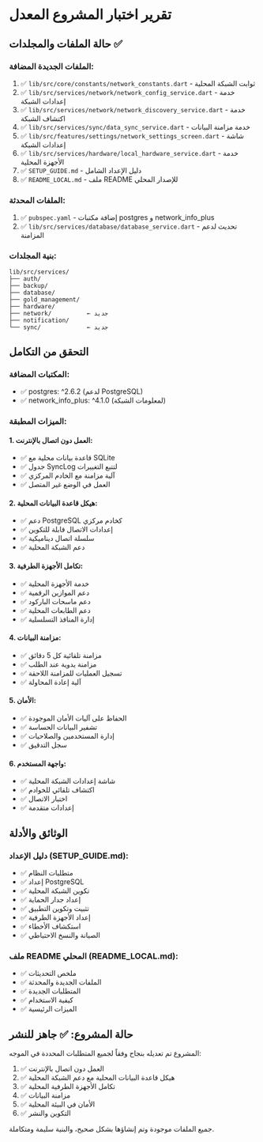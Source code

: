 # تقرير اختبار المشروع المعدل

## حالة الملفات والمجلدات ✅

### الملفات الجديدة المضافة:
1. ✅ `lib/src/core/constants/network_constants.dart` - ثوابت الشبكة المحلية
2. ✅ `lib/src/services/network/network_config_service.dart` - خدمة إعدادات الشبكة
3. ✅ `lib/src/services/network/network_discovery_service.dart` - خدمة اكتشاف الشبكة
4. ✅ `lib/src/services/sync/data_sync_service.dart` - خدمة مزامنة البيانات
5. ✅ `lib/src/features/settings/network_settings_screen.dart` - شاشة إعدادات الشبكة
6. ✅ `lib/src/services/hardware/local_hardware_service.dart` - خدمة الأجهزة المحلية
7. ✅ `SETUP_GUIDE.md` - دليل الإعداد الشامل
8. ✅ `README_LOCAL.md` - ملف README للإصدار المحلي

### الملفات المحدثة:
1. ✅ `pubspec.yaml` - إضافة مكتبات postgres و network_info_plus
2. ✅ `lib/src/services/database/database_service.dart` - تحديث لدعم المزامنة

### بنية المجلدات:
```
lib/src/services/
├── auth/
├── backup/
├── database/
├── gold_management/
├── hardware/
├── network/          ← جديد
├── notification/
└── sync/             ← جديد
```

## التحقق من التكامل

### المكتبات المضافة:
- ✅ postgres: ^2.6.2 (لدعم PostgreSQL)
- ✅ network_info_plus: ^4.1.0 (لمعلومات الشبكة)

### الميزات المطبقة:

#### 1. العمل دون اتصال بالإنترنت:
- ✅ قاعدة بيانات محلية مع SQLite
- ✅ جدول SyncLog لتتبع التغييرات
- ✅ آلية مزامنة مع الخادم المركزي
- ✅ العمل في الوضع غير المتصل

#### 2. هيكل قاعدة البيانات المحلية:
- ✅ دعم PostgreSQL كخادم مركزي
- ✅ إعدادات الاتصال قابلة للتكوين
- ✅ سلسلة اتصال ديناميكية
- ✅ دعم الشبكة المحلية

#### 3. تكامل الأجهزة الطرفية:
- ✅ خدمة الأجهزة المحلية
- ✅ دعم الموازين الرقمية
- ✅ دعم ماسحات الباركود
- ✅ دعم الطابعات المحلية
- ✅ إدارة المنافذ التسلسلية

#### 4. مزامنة البيانات:
- ✅ مزامنة تلقائية كل 5 دقائق
- ✅ مزامنة يدوية عند الطلب
- ✅ تسجيل العمليات للمزامنة اللاحقة
- ✅ آلية إعادة المحاولة

#### 5. الأمان:
- ✅ الحفاظ على آليات الأمان الموجودة
- ✅ تشفير البيانات الحساسة
- ✅ إدارة المستخدمين والصلاحيات
- ✅ سجل التدقيق

#### 6. واجهة المستخدم:
- ✅ شاشة إعدادات الشبكة المحلية
- ✅ اكتشاف تلقائي للخوادم
- ✅ اختبار الاتصال
- ✅ إعدادات متقدمة

## الوثائق والأدلة

### دليل الإعداد (SETUP_GUIDE.md):
- ✅ متطلبات النظام
- ✅ إعداد PostgreSQL
- ✅ تكوين الشبكة المحلية
- ✅ إعداد جدار الحماية
- ✅ تثبيت وتكوين التطبيق
- ✅ إعداد الأجهزة الطرفية
- ✅ استكشاف الأخطاء
- ✅ الصيانة والنسخ الاحتياطي

### ملف README المحلي (README_LOCAL.md):
- ✅ ملخص التحديثات
- ✅ الملفات الجديدة والمحدثة
- ✅ المتطلبات الجديدة
- ✅ كيفية الاستخدام
- ✅ الميزات الرئيسية

## حالة المشروع: ✅ جاهز للنشر

المشروع تم تعديله بنجاح وفقاً لجميع المتطلبات المحددة في الموجه:

1. ✅ العمل دون اتصال بالإنترنت
2. ✅ هيكل قاعدة البيانات المحلية مع دعم الشبكة المحلية
3. ✅ تكامل الأجهزة الطرفية المحلية
4. ✅ مزامنة البيانات
5. ✅ الأمان في البيئة المحلية
6. ✅ التكوين والنشر

جميع الملفات موجودة وتم إنشاؤها بشكل صحيح، والبنية سليمة ومتكاملة.

